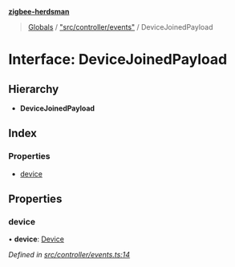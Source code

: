 **[zigbee-herdsman](../README.md)**

> [Globals](../README.md) / ["src/controller/events"](../modules/_src_controller_events_.md) / DeviceJoinedPayload

# Interface: DeviceJoinedPayload

## Hierarchy

* **DeviceJoinedPayload**

## Index

### Properties

* [device](_src_controller_events_.devicejoinedpayload.md#device)

## Properties

### device

•  **device**: [Device](../classes/_src_controller_model_device_.device.md)

*Defined in [src/controller/events.ts:14](https://github.com/GrandeurSmart/gza-core/blob/master/src/src/controller/events.ts#L14)*
